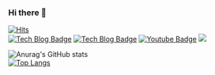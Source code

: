 ### Hi there 👋
[![Hits](https://hits.seeyoufarm.com/api/count/incr/badge.svg?url=https%3A%2F%2Fgithub.com%2FHalamLee&count_bg=%2379C83D&title_bg=%23555555&icon=&icon_color=%23E7E7E7&title=hits&edge_flat=false)](https://hits.seeyoufarm.com)<br>
[![Tech Blog Badge](http://img.shields.io/badge/-Tech%20blog-black?style=flat-square&logo=github&link=https://lami.tistory.com/)](https://lami.tistory.com/)
[![Tech Blog Badge](http://img.shields.io/badge/-Modern%20Agile-black?style=flat-square&logo=github&link=https://medium.com/modern-agile-team)](https://medium.com/modern-agile-team)
[![Youtube Badge](https://img.shields.io/badge/Modern%20Agile-ff0000?style=flat-square&logo=youtube&link=https://www.youtube.com/channel/UC99JTVHdVLVWpCjVrm1jzMw)](https://www.youtube.com/channel/UC99JTVHdVLVWpCjVrm1jzMw)
<a href="https://opgc.me/#/users/halamLee" target="_blank"><img src="https://api.opgc.me/githubs/users/halamLee/tag/?border=normal" /></a>

![Anurag's GitHub stats](https://github-readme-stats.vercel.app/api?username=HalamLee&show_icons=true&theme=prussian)<br>
[![Top Langs](https://github-readme-stats.vercel.app/api/top-langs/?username=HalamLee&layout=compact)](https://github.com/HalamLee/github-readme-stats)
